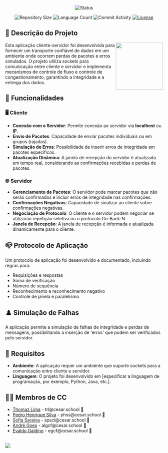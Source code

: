 <p align="center">
  <img
    src="https://img.shields.io/badge/Status-Em%20desenvolvimento-green?style=flat-square"
    alt="Status"
  />
</p>

<p align="center">
  <img
    src="https://img.shields.io/github/repo-size/P-E-N-T-E-S/Soquetes?style=flat"
    alt="Repository Size"
  />
  <img
    src="https://img.shields.io/github/languages/count/P-E-N-T-E-S/Soquetes?style=flat&logo=python"
    alt="Language Count"
  />
  <img
    src="https://img.shields.io/github/commit-activity/t/P-E-N-T-E-S/Soquetes?style=flat&logo=github"
    alt="Commit Activity"
  />
  <a href="LICENSE.md"
    ><img
      src="https://img.shields.io/github/license/P-E-N-T-E-S/Soquetes"
      alt="License"
  /></a>
</p>

## 📄 Descrição do Projeto

<p float="left">

<img align="right" width="150" src="https://png.pngtree.com/png-vector/20220903/ourmid/pngtree-ethernet-port-png-image_6135720.png" />

Esta aplicação cliente-servidor foi desenvolvida para fornecer um transporte confiável de dados em um ambiente onde ocorrem perdas de pacotes e erros simulados. O projeto utiliza sockets para comunicação entre cliente e servidor e implementa mecanismos de controle de fluxo e controle de congestionamento, garantindo a integridade e a entrega dos dados.

## 🔧 Funcionalidades
### 🖥️ Cliente
- **Conexão com o Servidor**: Permite conexão ao servidor via **localhost** ou **IP**.
- **Envio de Pacotes**: Capacidade de enviar pacotes individuais ou em grupos (rajadas).
- **Simulação de Erros**: Possibilidade de inserir erros de integridade em pacotes específicos.
- **Atualização Dinâmica**: A janela de recepção do servidor é atualizada em tempo real, considerando as confirmações recebidas e perdas de pacotes.

### 🌐 Servidor
- **Gerenciamento de Pacotes**: O servidor pode marcar pacotes que não serão confirmados e incluir erros de integridade nas confirmações.
- **Confirmações Negativas**: Capacidade de sinalizar ao cliente sobre confirmações negativas.
- **Negociação de Protocolo**: O cliente e o servidor podem negociar se utilizarão repetição seletiva ou o protocolo Go-Back-N.
- **Janela de Recepção**: A janela de recepção é informada e atualizada dinamicamente para o cliente.

## 📪 Protocolo de Aplicação
Um protocolo de aplicação foi desenvolvido e documentado, incluindo regras para:
- Requisições e respostas
- Soma de verificação
- Número de sequência
- Reconhecimento e reconhecimento negativo
- Controle de janela e paralelismo

## ♟️ Simulação de Falhas
A aplicação permite a simulação de falhas de integridade e perdas de mensagens, possibilitando a inserção de 'erros' que podem ser verificados pelo servidor.

## 📎 Requisitos
- **Ambiente**: A aplicação requer um ambiente que suporte sockets para a comunicação entre cliente e servidor.
- **Linguagem**: O projeto foi desenvolvido em [especificar a linguagem de programação, por exemplo, Python, Java, etc.].

## 👩‍💻 Membros de CC

<ul>
  <li>
    <a href="https://github.com/Thomazrlima">Thomaz Lima</a> - trl@cesar.school 📩
  </li>
  <li>
    <a href="https://github.com/hsspedro">Pedro Henrique Silva</a> - phss@cesar.school 📩
  </li>
  <li>
    <a href="https://github.com/Sofia-Saraiva">Sofia Saraiva</a> - spscl@cesar.school 📩
  </li>
  <li>
    <a href="https://github.com/Nerebo">André Goes</a> - algcf@cesar.school 📩
  </li>
  <li>
    <a href="https://github.com/evaldocunhaf">Evaldo Galdino</a> - egcf@cesar.school 📩
  </li>
</ul>

<br>

<a href="https://github.com/P-E-N-T-E-S/Soquetes/graphs/contributors">
  <img src="https://contrib.rocks/image?repo=P-E-N-T-E-S/Soquetes" />
</a>
